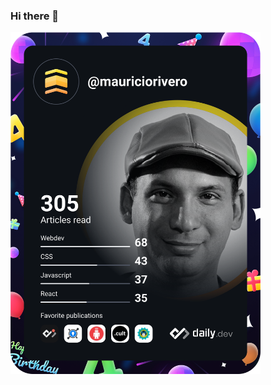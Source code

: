 ### Hi there 👋
<a href="https://app.daily.dev/DailyDevTips"><img src="https://github.com/mauriciorivero/mauriciorivero/blob/master/devcard.svg" width="400" alt="Mauricio Rivero's Dev Card"/></a>
<!--
**mauriciorivero/mauriciorivero** is a ✨ _special_ ✨ repository because its `README.md` (this file) appears on your GitHub profile.

Here are some ideas to get you started:

- 🔭 I’m currently working on ...
- 🌱 I’m currently learning ...
- 👯 I’m looking to collaborate on ...
- 🤔 I’m looking for help with ...
- 💬 Ask me about ...
- 📫 How to reach me: ...
- 😄 Pronouns: ...
- ⚡ Fun fact: ...
-->
